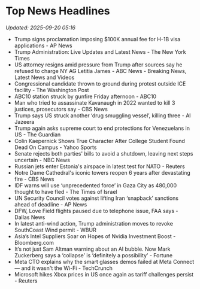 # Top News Headlines

_Updated: 2025-09-20 05:16_

- Trump signs proclamation imposing $100K annual fee for H-1B visa applications - AP News
- Trump Administration: Live Updates and Latest News - The New York Times
- US attorney resigns amid pressure from Trump after sources say he refused to charge NY AG Letitia James - ABC News - Breaking News, Latest News and Videos
- Congressional candidate thrown to ground during protest outside ICE facility - The Washington Post
- ABC10 station struck by gunfire Friday afternoon - ABC10
- Man who tried to assassinate Kavanaugh in 2022 wanted to kill 3 justices, prosecutors say - CBS News
- Trump says US struck another ‘drug smuggling vessel’, killing three - Al Jazeera
- Trump again asks supreme court to end protections for Venezuelans in US - The Guardian
- Colin Kaepernick Shows True Character After College Student Found Dead On Campus - Yahoo Sports
- Senate rejects both parties' bills to avoid a shutdown, leaving next steps uncertain - NBC News
- Russian jets enter Estonia's airspace in latest test for NATO - Reuters
- Notre Dame Cathedral's iconic towers reopen 6 years after devastating fire - CBS News
- IDF warns will use ‘unprecedented force’ in Gaza City as 480,000 thought to have fled - The Times of Israel
- UN Security Council votes against lifting Iran ‘snapback’ sanctions ahead of deadline - AP News
- DFW, Love Field flights paused due to telephone issue, FAA says - Dallas News
- In latest anti-wind action, Trump administration moves to revoke SouthCoast Wind permit - WBUR
- Asia’s Intel Suppliers Soar on Hopes of Nvidia Investment Boost - Bloomberg.com
- It’s not just Sam Altman warning about an AI bubble. Now Mark Zuckerberg says a ‘collapse’ is ‘definitely a possibility’ - Fortune
- Meta CTO explains why the smart glasses demos failed at Meta Connect — and it wasn't the Wi-Fi - TechCrunch
- Microsoft hikes Xbox prices in US once again as tariff challenges persist - Reuters